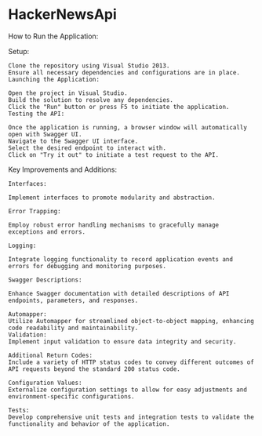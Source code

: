 # HackerNewsApi
How to Run the Application:

Setup:

    Clone the repository using Visual Studio 2013.
    Ensure all necessary dependencies and configurations are in place.
    Launching the Application:
    
    Open the project in Visual Studio.
    Build the solution to resolve any dependencies.
    Click the "Run" button or press F5 to initiate the application.
    Testing the API:
    
    Once the application is running, a browser window will automatically open with Swagger UI.
    Navigate to the Swagger UI interface.
    Select the desired endpoint to interact with.
    Click on "Try it out" to initiate a test request to the API.

Key Improvements and Additions:

    Interfaces:
    
    Implement interfaces to promote modularity and abstraction.
    
    Error Trapping:
    
    Employ robust error handling mechanisms to gracefully manage exceptions and errors.
    
    Logging:
    
    Integrate logging functionality to record application events and errors for debugging and monitoring purposes.
    
    Swagger Descriptions:
    
    Enhance Swagger documentation with detailed descriptions of API endpoints, parameters, and responses.
    
    Automapper:
    Utilize Automapper for streamlined object-to-object mapping, enhancing code readability and maintainability.
    Validation:
    Implement input validation to ensure data integrity and security.
    
    Additional Return Codes:
    Include a variety of HTTP status codes to convey different outcomes of API requests beyond the standard 200 status code.
    
    Configuration Values:
    Externalize configuration settings to allow for easy adjustments and environment-specific configurations.
    
    Tests:
    Develop comprehensive unit tests and integration tests to validate the functionality and behavior of the application.
